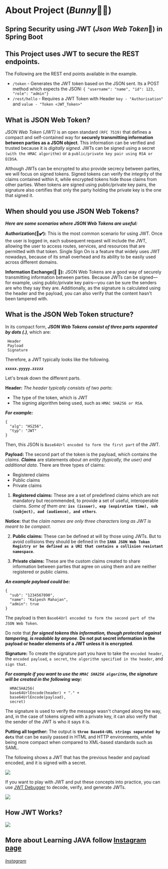 # **About Project (_Bunny_:man_technologist:)**

## Spring Security using JWT (***Json Web Token***:closed_lock_with_key:) in Spring Boot

## This Project uses JWT to secure the REST endpoints.

The Following are the REST end points available in the example.
- `/token` - Generates the JWT token based on the JSON sent. Its a POST method which expects the JSON: `{ "username": "name", "id": 123, "role": "admin"}` 
- `/rest/hello` - Requires a JWT Token with Header `key - "Authorisation"` and `value - "Token <JWT_Token>"`




## What is JSON Web Token?

_JSON Web Token (JWT)_ is an open standard `(RFC 7519)` that defines a compact and self-contained way for **securely transmitting information between parties as a JSON object**. This information can be verified and trusted because it is _digitally signed_. JWTs can be signed using a secret `(with the HMAC algorithm)` or a `public/private key pair using RSA or ECDSA`.

Although JWTs can be encrypted to also provide secrecy between parties, we will focus on signed tokens. Signed tokens can verify the integrity of the claims contained within it, while encrypted tokens hide those claims from other parties. When tokens are signed using public/private key pairs, the signature also certifies that only the party holding the private key is the one that signed it.


## When should you use JSON Web Tokens?
***Here are some scenarios where JSON Web Tokens are useful:***
   
   **Authorization(:no_entry_sign::heavy_check_mark:):** This is the most common scenario for using JWT. Once the user is logged in, each subsequent request will include the JWT, allowing the user to access routes, services, and resources that are permitted with that token. Single Sign On is a feature that widely uses JWT nowadays, because of its small overhead and its ability to be easily used across different domains.

  **Information Exchange(:envelope_with_arrow: :open_file_folder:):** JSON Web Tokens are a good way of securely transmitting information between parties. Because JWTs can be signed—for example, using public/private key pairs—you can be sure the senders are who they say they are. Additionally, as the signature is calculated using the header and the payload, you can also verify that the content hasn't been tampered with.


## What is the JSON Web Token structure?
In its compact form, ***JSON Web Tokens consist of three parts separated by dots (.)***, which are:
  ```
   Header
   Payload
   Signature
   ```

Therefore, a JWT typically looks like the following.

**`xxxxx.yyyyy.zzzzz`**

Let's break down the different parts.


**Header:** _The header typically consists of two parts_: 
  - The type of the token, which is JWT 
  - The signing algorithm being used, such as `HMAC SHA256 or RSA`.

***For example:***
```
{
  "alg": "HS256",
  "typ": "JWT"
}
```
Then, this JSON is `Base64Url encoded to form the first part` of the JWT.


**Payload:** The second part of the token is the payload, which contains the _claims_. ***Claims*** are statements _about an entity (typically, the user) and additional data_. 
There are three types of claims: 
  - Registered claims
  - Public claims
  - Private claims

   1. **Registered claims:** These are a set of predefined claims which are not mandatory but recommended, to provide a set of useful, interoperable claims. _Some of them are:_ **`iss (issuer), exp (expiration time), sub (subject), aud (audience), and others`**.
   
   **Notice:** that the _claim names are only three characters long as JWT is meant to be compact_.

   2. **Public claims:** These can be defined at will by those using JWTs. But to avoid collisions they should be defined in the **`IANA JSON Web Token Registry or be defined as a URI that contains a collision resistant namespace`**.

   3. **Private claims:** These are the custom claims created to share information between parties that agree on using them and are neither registered or public claims.

***An example payload could be:***
```
{
  "sub": "1234567890",
  "name": "Kalpesh Mahajan",
  "admin": true
}
```
The payload is then `Base64Url encoded to form the second part of the JSON Web Token`.

   Do note that ***for signed tokens this information, though protected against tampering, is readable by anyone***. **Do not put secret information in the payload or header elements of a JWT unless it is encrypted**.


**Signature:** To create the signature part you have to take the `encoded header`, the `encoded payload`, `a secret`, `the algorithm specified in the header`, and `sign that`.

***For example if you want to use the `HMAC SHA256 algorithm`, the signature will be created in the following way:***
```
  HMACSHA256(
  base64UrlEncode(header) + "." +
  base64UrlEncode(payload),
  secret)
```
The signature is used to verify the message wasn't changed along the way, and, in the case of tokens signed with a private key, it can also verify that the sender of the JWT is who it says it is.

**Putting all together:** The output is **`three Base64-URL strings separated by dots`** that can be easily passed in HTML and HTTP environments, while being more compact when compared to XML-based standards such as SAML.

The following shows a JWT that has the previous header and payload encoded, and it is signed with a secret.

![](https://user-images.githubusercontent.com/25608527/82703064-d7ebcd00-9c90-11ea-90b9-f6efc8caa0bd.png)

If you want to play with JWT and put these concepts into practice, you can use [JWT Debugger](https://jwt.io/) to decode, verify, and generate JWTs.

![](https://user-images.githubusercontent.com/25608527/82703118-f8b42280-9c90-11ea-8408-d8ad9f0f007a.png)


## How JWT Works?
![](https://user-images.githubusercontent.com/25608527/82704530-5cd7e600-9c93-11ea-94c4-0ecd37972e12.png)


## More about Learning JAVA follow [Instagram page](https://www.instagram.com/learning_with_devil/) 
###### [Instagram](https://www.instagram.com/devil_bunnyy/)
